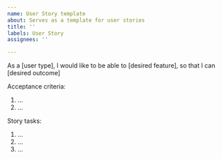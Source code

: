 ```yaml
---
name: User Story template
about: Serves as a template for user stories
title: ''
labels: User Story
assignees: ''

---
```


As a [user type], I would like to be able to [desired feature], so that I can [desired outcome]

Acceptance criteria:
1. ...
2. ...

Story tasks:
1. ...
2. ...
3. ...
